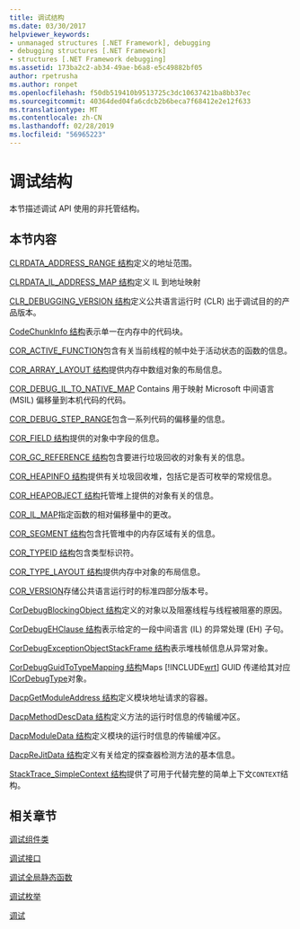 ```yaml
---
title: 调试结构
ms.date: 03/30/2017
helpviewer_keywords:
- unmanaged structures [.NET Framework], debugging
- debugging structures [.NET Framework]
- structures [.NET Framework debugging]
ms.assetid: 173ba2c2-ab34-49ae-b6a8-e5c49882bf05
author: rpetrusha
ms.author: ronpet
ms.openlocfilehash: f50db519410b9513725c3dc10637421ba8bb37ec
ms.sourcegitcommit: 40364ded04fa6cdcb2b6beca7f68412e2e12f633
ms.translationtype: MT
ms.contentlocale: zh-CN
ms.lasthandoff: 02/28/2019
ms.locfileid: "56965223"
---
```

# <a name="debugging-structures"></a>调试结构

本节描述调试 API 使用的非托管结构。

## <a name="in-this-section"></a>本节内容
 [CLRDATA_ADDRESS_RANGE 结构](../../../../docs/framework/unmanaged-api/debugging/clrdata-address-range-structure.md)定义的地址范围。

 [CLRDATA_IL_ADDRESS_MAP 结构](../../../../docs/framework/unmanaged-api/debugging/clrdata-il-address-map-structure.md)定义 IL 到地址映射

 [CLR_DEBUGGING_VERSION 结构](../../../../docs/framework/unmanaged-api/debugging/clr-debugging-version-structure.md)定义公共语言运行时 (CLR) 出于调试目的的产品版本。

 [CodeChunkInfo 结构](../../../../docs/framework/unmanaged-api/debugging/codechunkinfo-structure.md)表示单一在内存中的代码块。

 [COR_ACTIVE_FUNCTION](cor-active-function-structure.md)包含有关当前线程的帧中处于活动状态的函数的信息。

 [COR_ARRAY_LAYOUT 结构](../../../../docs/framework/unmanaged-api/debugging/cor-array-layout-structure.md)提供内存中数组对象的布局信息。

 [COR_DEBUG_IL_TO_NATIVE_MAP](cor-debug-il-to-native-map-structure.md) Contains 用于映射 Microsoft 中间语言 (MSIL) 偏移量到本机代码的代码。

 [COR_DEBUG_STEP_RANGE](cor-debug-step-range-structure.md)包含一系列代码的偏移量的信息。

 [COR_FIELD 结构](../../../../docs/framework/unmanaged-api/debugging/cor-field-structure.md)提供的对象中字段的信息。

 [COR_GC_REFERENCE 结构](../../../../docs/framework/unmanaged-api/debugging/cor-gc-reference-structure.md)包含要进行垃圾回收的对象有关的信息。

 [COR_HEAPINFO 结构](../../../../docs/framework/unmanaged-api/debugging/cor-heapinfo-structure.md)提供有关垃圾回收堆，包括它是否可枚举的常规信息。

 [COR_HEAPOBJECT 结构](../../../../docs/framework/unmanaged-api/debugging/cor-heapobject-structure.md)托管堆上提供的对象有关的信息。

 [COR_IL_MAP](cor-il-map-structure.md)指定函数的相对偏移量中的更改。

 [COR_SEGMENT 结构](../../../../docs/framework/unmanaged-api/debugging/cor-segment-structure.md)包含托管堆中的内存区域有关的信息。

 [COR_TYPEID 结构](../../../../docs/framework/unmanaged-api/debugging/cor-typeid-structure.md)包含类型标识符。

 [COR_TYPE_LAYOUT 结构](../../../../docs/framework/unmanaged-api/debugging/cor-type-layout-structure.md)提供内存中对象的布局信息。

 [COR_VERSION](cor-version-structure.md)存储公共语言运行时的标准四部分版本号。

 [CorDebugBlockingObject 结构](../../../../docs/framework/unmanaged-api/debugging/cordebugblockingobject-structure.md)定义的对象以及阻塞线程与线程被阻塞的原因。

 [CorDebugEHClause 结构](../../../../docs/framework/unmanaged-api/debugging/cordebugehclause-structure.md)表示给定的一段中间语言 (IL) 的异常处理 (EH) 子句。

 [CorDebugExceptionObjectStackFrame 结构](../../../../docs/framework/unmanaged-api/debugging/cordebugexceptionobjectstackframe-structure.md)表示堆栈帧信息从异常对象。

 [CorDebugGuidToTypeMapping 结构](../../../../docs/framework/unmanaged-api/debugging/cordebugguidtotypemapping-structure.md)Maps [!INCLUDE[wrt](../../../../includes/wrt-md.md)] GUID 传递给其对应[ICorDebugType](../../../../docs/framework/unmanaged-api/debugging/icordebugtype-interface.md)对象。

 [DacpGetModuleAddress 结构](../../../../docs/framework/unmanaged-api/debugging/dacpgetmoduleaddress-structure.md)定义模块地址请求的容器。

 [DacpMethodDescData 结构](../../../../docs/framework/unmanaged-api/debugging/dacpmethoddescdata-structure.md)定义方法的运行时信息的传输缓冲区。

 [DacpModuleData 结构](../../../../docs/framework/unmanaged-api/debugging/dacpmoduledata-structure.md)定义模块的运行时信息的传输缓冲区。

 [DacpReJitData 结构](../../../../docs/framework/unmanaged-api/debugging/dacprejitdata-structure.md)定义有关给定的探查器检测方法的基本信息。

 [StackTrace_SimpleContext 结构](../../../../docs/framework/unmanaged-api/debugging/stacktrace-simplecontext-structure.md)提供了可用于代替完整的简单上下文`CONTEXT`结构。

## <a name="related-sections"></a>相关章节

 [调试组件类](../../../../docs/framework/unmanaged-api/debugging/debugging-coclasses.md)

 [调试接口](../../../../docs/framework/unmanaged-api/debugging/debugging-interfaces.md)

 [调试全局静态函数](../../../../docs/framework/unmanaged-api/debugging/debugging-global-static-functions.md)

 [调试枚举](../../../../docs/framework/unmanaged-api/debugging/debugging-enumerations.md)

 [调试](../../../../docs/framework/unmanaged-api/debugging/index.md)
